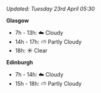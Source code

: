 *Updated: Tuesday 23rd April 05:30*

**Glasgow**

* 7h - 13h: :cloud: Cloudy
* 14h - 17h: :partly_sunny: Partly Cloudy
* 18h: :sunny: Clear

**Edinburgh**

* 7h - 14h: :cloud: Cloudy
* 15h - 18h: :partly_sunny: Partly Cloudy
